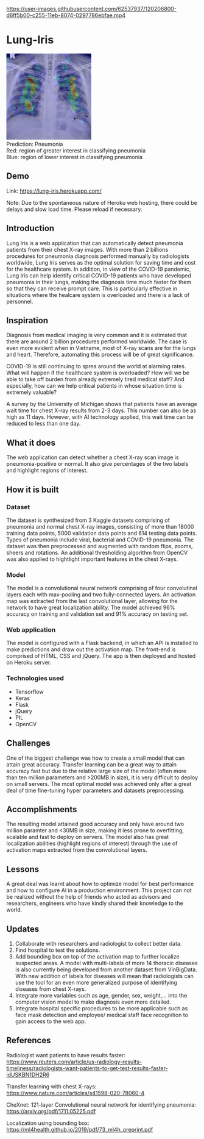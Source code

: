 
https://user-images.githubusercontent.com/62537937/120206800-d6ff5b00-c255-11eb-8074-0297786ebfae.mp4

# Lung-Iris

<img src = "https://github.com/trangiabach/Lung-Iris/blob/main/viral-pneumonai%20(1).jpg?raw=true">

<br/>
Prediction: Pneumonia
<br/>
Red: region of greater interest in classifying pneumonia
<br/>
Blue: region of lower interest in classifying pneumonia


## Demo

Link: https://lung-iris.herokuapp.com/

Note: Due to the spontaneous nature of Heroku web hosting, there could be delays and slow load time. Please reload if necessary.

## Introduction

Lung Iris is a web application that can automatically detect pneumonia patients from their chest X-ray images. With more than 2 billions procedures for pneumonia diagnosis performed manually by radiologists worldwide, Lung Iris serves as the optimal solution for saving time and cost for the healthcare system. In addition, in view of the COVID-19 pandemic, Lung Iris can help identify critical COVID-19 patients who have developed pneumonia in their lungs, making the diagnosis time much faster for them so that they can receive prompt care. This is particularly effective in situations where the healcare system is overloaded and there is a lack of personnel.


## Inspiration


Diagnosis from medical imaging is very common and it is estimated that there are around 2 billion procedures performed worldwide. The case is even more evident when in Vietname, most of X-ray scans are for the lungs and heart. Therefore, automating this process will be of great significance.

COVID-19 is still continuing to sprea around the world at alarming rates. What will happen if the healthcare system is overloaded? How will we be able to take off burden from already extremely tired medical staff? And especially, how can we help critical patients in whose situation time is extremely valuable?


A survey by the University of Michigan shows that patients have an average wait time for chest X-ray results from 2-3 days. This number can also be as high as 11 days. However, with AI technology applied, this wait time can be reduced to less than one day.


## What it does

The web application can detect whether a chest X-ray scan image is pneumonia-positive or normal. It also give percentages of the two labels and highlight regions of interest.

## How it is built

### Dataset

The dataset is synthesized from 3 Kaggle datasets comprising of pneumonia and normal chest X-ray images, consisting of more than 18000 training data points, 5000 validation data points and 614 testing data points. Types of pneumonia include viral, bacterial and COVID-19 pneumonia. The dataset was then preprocessed and augmented with random flips, zooms, sheers and rotations. An additional thresholding algorithm from OpenCV was also applied to hightlight important features in the chest X-rays.

### Model

The model is a convolutional neural network comprising of four convolutinal layers each with max-pooling and two fully-connected layers. An activation map was extracted from the last convolutional layer, allowing for the network to have great localization ability. The model achieved 96% accuracy on training and validation set and 91% accuracy on testing set.

### Web application

The model is configured with a Flask backend, in which an API is installed to make predictions and draw out the activation map. The front-end is comprised of HTML, CSS and jQuery. The app is then deployed and hosted on Heroku server. 


### Technologies used

- Tensorflow
- Keras
- Flask
- jQuery
- PIL
- OpenCV

## Challenges

One of the biggest challenge was how to create a small model that can attain great accuracy. Transfer learning can be a great way to attain accuracy fast but due to the relative large size of the model (often more than ten million parameters and >200MB in size), it is very difficult to deploy on small servers. The most optimal model was achieved only after a great deal of time fine-tuning hyper parameters and datasets preprocessing.

## Accomplishments

The resulting model attained good accuracy and only have around two million paramter and <30MB in size, making it less prone to overfitting, scalable and fast to deploy on servers. The model also has great localization abilities (highlight regions of interest) through the use of activation maps extracted from the convolutional layers.

## Lessons

A great deal was learnt about how to optimize model for best performance and how to configure AI in a production environment. This project can not be realized without the help of friends who acted as advisors and researchers, engineers who have kindly shared their knowledge to the world. 

## Updates

1. Collaborate with researchers and radiologist to collect better data.
2. Find hospital to test the solutions.
3. Add bounding box on top of the activation map to further localize suspected areas. A model with multi-labels of more 14 thoracic diseases is also currently being developed from another dataset from VinBigData. With new addition of labels for diseases will mean that radiologists can use the tool for an even more generalized purpose of identifying diseases from chest X-rays. 
4. Integrate more variables such as age, gender, sex, weight,... into the computer vision model to make diagnosis even more detailed.
5. Integrate hospital specific procedures to be more applicable such as face mask detection and employee/ medical staff face recognition to gain access to the web app.

## References

Radiologist want patients to have results faster:
https://www.reuters.com/article/us-radiology-results-timeliness/radiologists-want-patients-to-get-test-results-faster-idUSKBN1DH2R6

Transfer learning with chest X-rays:
https://www.nature.com/articles/s41598-020-78060-4

CheXnet: 121-layer Convolutional neural network for identifying pneumonia:
https://arxiv.org/pdf/1711.05225.pdf

Localization using bounding box: 
https://ml4health.github.io/2019/pdf/73_ml4h_preprint.pdf







